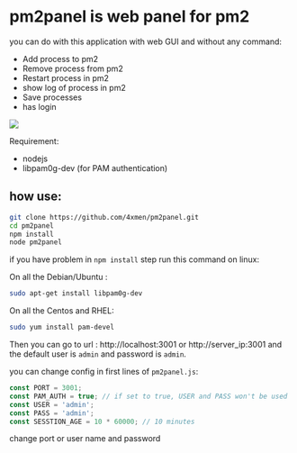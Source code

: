 # pm2panel is web panel for pm2

you can do with this application with web GUI and without any command:

 * Add process to pm2
 * Remove process from pm2
 * Restart process in pm2
 * show log of process in pm2
 * Save processes
 * has login

![](http://4uploader.com/upload/file/201804_1/pm2%20gif5acc753a.gif)

Requirement:

 * nodejs
 * libpam0g-dev (for PAM authentication)

## how use:


```bash
git clone https://github.com/4xmen/pm2panel.git
cd pm2panel
npm install
node pm2panel
```

if you have problem in `npm install` step run this command on linux:

On all the Debian/Ubuntu :
```bash
sudo apt-get install libpam0g-dev
```
On all the Centos and RHEL:
```bash
sudo yum install pam-devel
```


Then you can go to url : http://localhost:3001 or http://server_ip:3001 and the default user is `admin` and password is `admin`.


you can change config in first lines of `pm2panel.js`:

```javascript
const PORT = 3001;
const PAM_AUTH = true; // if set to true, USER and PASS won't be used
const USER = 'admin';
const PASS = 'admin';
const SESSTION_AGE = 10 * 60000; // 10 minutes
```

change port or user name and password
